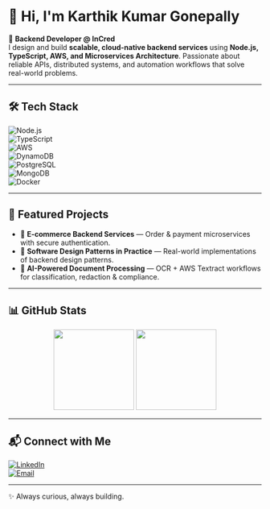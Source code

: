 # 👋 Hi, I'm Karthik Kumar Gonepally  

🚀 **Backend Developer @ InCred**  
I design and build **scalable, cloud-native backend services** using **Node.js, TypeScript, AWS, and Microservices Architecture**. Passionate about reliable APIs, distributed systems, and automation workflows that solve real-world problems.  

---

## 🛠️ Tech Stack  
![Node.js](https://img.shields.io/badge/-Node.js-339933?logo=node.js&logoColor=white)  
![TypeScript](https://img.shields.io/badge/-TypeScript-3178C6?logo=typescript&logoColor=white)  
![AWS](https://img.shields.io/badge/-AWS-232F3E?logo=amazon-aws&logoColor=white)  
![DynamoDB](https://img.shields.io/badge/-DynamoDB-4053D6?logo=amazon-dynamodb&logoColor=white)  
![PostgreSQL](https://img.shields.io/badge/-PostgreSQL-336791?logo=postgresql&logoColor=white)  
![MongoDB](https://img.shields.io/badge/-MongoDB-47A248?logo=mongodb&logoColor=white)  
![Docker](https://img.shields.io/badge/-Docker-2496ED?logo=docker&logoColor=white)  

---

## 📂 Featured Projects  
- 🛒 **E-commerce Backend Services** — Order & payment microservices with secure authentication.  
- 🔄 **Software Design Patterns in Practice** — Real-world implementations of backend design patterns.  
- 🤖 **AI-Powered Document Processing** — OCR + AWS Textract workflows for classification, redaction & compliance.  

---

## 📊 GitHub Stats  
<p align="center">
  <img src="https://github-readme-stats.vercel.app/api?username=gonepallykarthik&show_icons=true&theme=default&hide_border=true" height="160" />
  <img src="https://github-readme-stats.vercel.app/api/top-langs/?username=gonepallykarthik&layout=compact&theme=default&hide_border=true" height="160" />
</p>

---

## 📬 Connect with Me  
[![LinkedIn](https://img.shields.io/badge/LinkedIn-0A66C2?logo=linkedin&logoColor=white)](https://www.linkedin.com/in/karthik-gonepally/)  
[![Email](https://img.shields.io/badge/Email-D14836?logo=gmail&logoColor=white)](mailto:gonepallykarthik@gmail.com)  

---

✨ Always curious, always building.  

